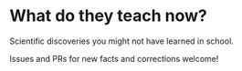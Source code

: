 # What do they teach now?

Scientific discoveries you might not have learned in school.

Issues and PRs for new facts and corrections welcome!
